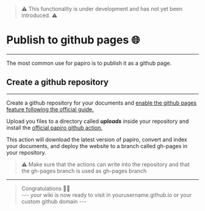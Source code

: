 > ⚠️ This functionality is under development and has not yet been introduced. ⚠️

# Publish to github pages 🌐
---

The most common use for papiro is to publish it as a github page.

## Create a github repository
---

Create a github repository for your documents and [enable the github pages feature following the official guide.](https://docs.github.com/en/pages/getting-started-with-github-pages/creating-a-github-pages-site)

Upload you files to a directory called ***uploads*** inside your repository and install the [official papiro github action.](https://github.com/marketplace/actions/papiro)

This action will download the latest version of papiro, convert and index your documents, and deploy the website to a branch called gh-pages in your repository.

> ⚠️ Make sure that the actions can write into the repository and that the gh-pages branch is used as gh-pages branch

---

> Congratulations 🎉🎉 <br> --- your wiki is now ready to visit in yourusername.github.io or your custom github domain ---

